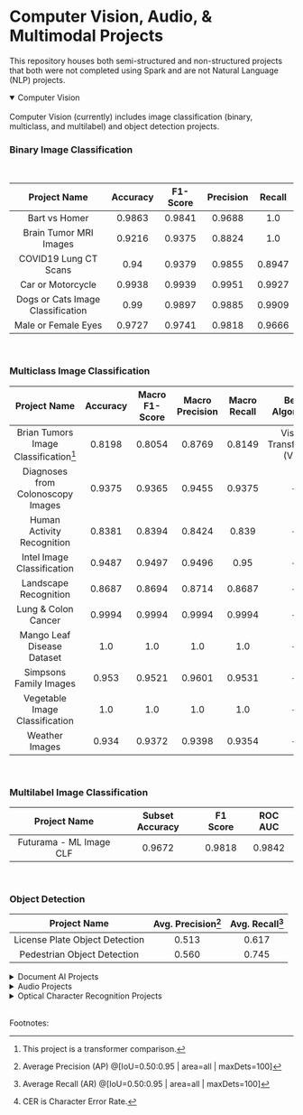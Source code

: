 <h1>Computer Vision, Audio, & Multimodal Projects</h1>

This repository houses both semi-structured and non-structured projects that both were not completed using Spark and are not Natural Language (NLP) projects.

<details open>

<summary>Computer Vision</summary>

<br />

<caption>
    Computer Vision (currently) includes image classification (binary, multiclass, and multilabel) and object detection projects.
</caption>

<br />

<h3>
    Binary Image Classification
</h3>

<br />

| Project Name | Accuracy | F1-Score | Precision | Recall |
| :----------: | :----------: | :----------: | :----------: | :----------: |
| Bart vs Homer | 0.9863 | 0.9841 | 0.9688 | 1.0 |
| Brain Tumor MRI Images | 0.9216 | 0.9375 | 0.8824 | 1.0 |
| COVID19 Lung CT Scans | 0.94 | 0.9379 | 0.9855 | 0.8947 |
| Car or Motorcycle | 0.9938 | 0.9939 | 0.9951 | 0.9927 |
| Dogs or Cats Image Classification | 0.99 | 0.9897 | 0.9885 | 0.9909 |
| Male or Female Eyes | 0.9727 | 0.9741 | 0.9818 | 0.9666 |

<br />

<h3>
    Multiclass Image Classification
</h3>

| Project Name | Accuracy | Macro F1-Score | Macro Precision | Macro Recall | Best Algorithm |
| :----------: | :----------: | :----------: | :----------: | :----------: | :----------: |
| Brian Tumors Image Classification[^1] | 0.8198 | 0.8054 | 0.8769 | 0.8149 |Vision Transformer (ViT) |
| Diagnoses from Colonoscopy Images | 0.9375 | 0.9365 | 0.9455 | 0.9375 | - |
| Human Activity Recognition | 0.8381 | 0.8394 | 0.8424 | 0.839 | - |
| Intel Image Classification | 0.9487 | 0.9497 | 0.9496 | 0.95 | - |
| Landscape Recognition | 0.8687 | 0.8694 | 0.8714 | 0.8687 | - |
| Lung & Colon Cancer | 0.9994 | 0.9994 | 0.9994 | 0.9994 | - |
| Mango Leaf Disease Dataset | 1.0 | 1.0 | 1.0 | 1.0 | - |
| Simpsons Family Images | 0.953 | 0.9521 | 0.9601 | 0.9531 | - |
| Vegetable Image Classification | 1.0 | 1.0 | 1.0 | 1.0 | - |
| Weather Images | 0.934 | 0.9372 | 0.9398 | 0.9354 | - |

<br />

<h3>
    Multilabel Image Classification
</h3>

| Project Name | Subset Accuracy | F1 Score | ROC AUC |
| :----------: | :----------: | :----------: | :----------: |
| Futurama - ML Image CLF | 0.9672 | 0.9818 | 0.9842 |

<br />

<h3>
    Object Detection
</h3>

| Project Name | Avg. Precision[^3] | Avg. Recall[^4] |
| :----------: | :----------: | :----------: |
| License Plate Object Detection | 0.513 | 0.617 |
| Pedestrian Object Detection | 0.560 | 0.745 |

</details>

<details>

<summary>Document AI Projects</summary>

<br />

<h3>
    Multiclass Classification
</h3>

| Project Name| Accuracy | Macro F1 Score | Macro Precision | Macro Recall |
| :---: | :---: | :---: | :---: | :---: |
| Document Classification - Desafio_1 | 0.9865 | 0.9863 | 0.9870 | 0.9861 |
| Real World Documents Collections | 0.767 | 0.7704 | 0.7767 | 0.7707 |
| Real World Documents Collections_v2 | 0.826 | 0.8242 | 0.8293 | 0.8237 |
| Tobacco-Related Documents | 0.7532 | 0.722 | - | - |
| Tobacco-Related Documents_v2 | 0.8666 | 0.8308 | - | - |
| Tobacco-Related Documents_v3 | 0.9419 | 0.9278 | - | - |

</details>

<details>

<summary>Audio Projects</summary>

<br />

| Project Name | Project Type |
| :---: | :---: |
| Vinyl Scratched or Not | Binary Audio Classification |
| Audio-Drum Kit Sounds | Multiclass Audio Classification |
| Speech Emotion Detection | Emotion Detection |
| Toronto Emotional Speech Set (TESS) | Emotion Detection |
| ASR Speech Recognition Dataset | Automatic Speech Recognition |
</details>

<details>

<summary>Optical Character Recognition Projects</summary>

<br />

| Project Name | CER[^2] |
| :---: | :---: |
| 20,000 Synthetic Samples Dataset | 0.0029 |
| Captcha | 0.0075 |
| Handwriting Recognition (v2) | 0.0533 |
| Handwriting Recognition (v2) | 0.0360 |
| OCR License Plate Text Recognition | 0.0368 |

</details>

<br />

Footnotes:

[^1]: This project is a transformer comparison.

[^2]: CER is Character Error Rate.

[^3]: Average Precision (AP) @[IoU=0.50:0.95 | area=all | maxDets=100]

[^4]: Average Recall (AR) @[IoU=0.50:0.95 | area=all | maxDets=100]